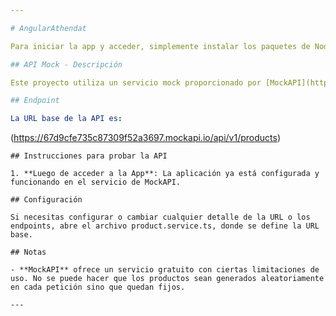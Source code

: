 ```yaml
---

# AngularAthendat

Para iniciar la app y acceder, simplemente instalar los paquetes de Node con el comando npm install y luego levantar el servidor local con ng serve.

## API Mock - Descripción

Este proyecto utiliza un servicio mock proporcionado por [MockAPI](https://mockapi.io/) para simular una API sin necesidad de tener un backend real. A continuación se detallan las instrucciones para ejecutar y probar la API.

## Endpoint

La URL base de la API es:

```
(https://67d9cfe735c87309f52a3697.mockapi.io/api/v1/products)
```
## Instrucciones para probar la API

1. **Luego de acceder a la App**: La aplicación ya está configurada y funcionando en el servicio de MockAPI.

## Configuración

Si necesitas configurar o cambiar cualquier detalle de la URL o los endpoints, abre el archivo product.service.ts, donde se define la URL base.

## Notas

- **MockAPI** ofrece un servicio gratuito con ciertas limitaciones de uso. No se puede hacer que los productos sean generados aleatoriamente en cada petición sino que quedan fijos.

---
```

